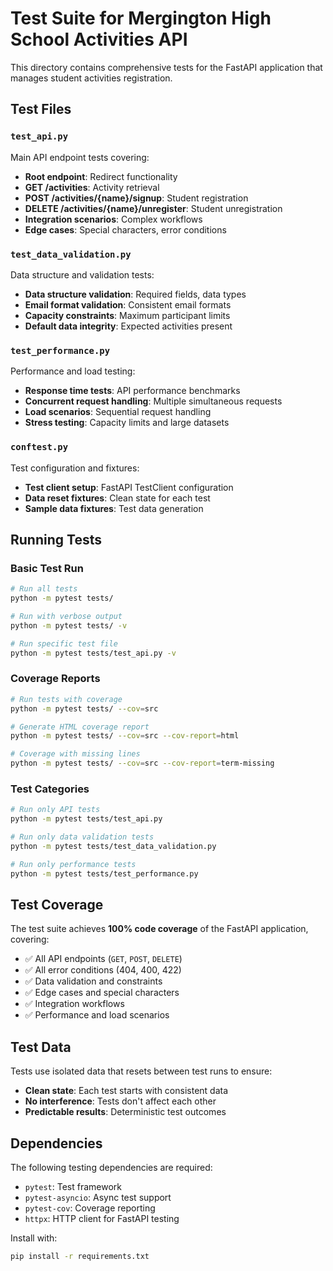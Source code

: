 # Test Suite for Mergington High School Activities API

This directory contains comprehensive tests for the FastAPI application that manages student activities registration.

## Test Files

### `test_api.py`
Main API endpoint tests covering:
- **Root endpoint**: Redirect functionality
- **GET /activities**: Activity retrieval
- **POST /activities/{name}/signup**: Student registration
- **DELETE /activities/{name}/unregister**: Student unregistration
- **Integration scenarios**: Complex workflows
- **Edge cases**: Special characters, error conditions

### `test_data_validation.py`
Data structure and validation tests:
- **Data structure validation**: Required fields, data types
- **Email format validation**: Consistent email formats
- **Capacity constraints**: Maximum participant limits
- **Default data integrity**: Expected activities present

### `test_performance.py`
Performance and load testing:
- **Response time tests**: API performance benchmarks
- **Concurrent request handling**: Multiple simultaneous requests
- **Load scenarios**: Sequential request handling
- **Stress testing**: Capacity limits and large datasets

### `conftest.py`
Test configuration and fixtures:
- **Test client setup**: FastAPI TestClient configuration
- **Data reset fixtures**: Clean state for each test
- **Sample data fixtures**: Test data generation

## Running Tests

### Basic Test Run
```bash
# Run all tests
python -m pytest tests/

# Run with verbose output
python -m pytest tests/ -v

# Run specific test file
python -m pytest tests/test_api.py -v
```

### Coverage Reports
```bash
# Run tests with coverage
python -m pytest tests/ --cov=src

# Generate HTML coverage report
python -m pytest tests/ --cov=src --cov-report=html

# Coverage with missing lines
python -m pytest tests/ --cov=src --cov-report=term-missing
```

### Test Categories
```bash
# Run only API tests
python -m pytest tests/test_api.py

# Run only data validation tests
python -m pytest tests/test_data_validation.py

# Run only performance tests
python -m pytest tests/test_performance.py
```

## Test Coverage

The test suite achieves **100% code coverage** of the FastAPI application, covering:

- ✅ All API endpoints (`GET`, `POST`, `DELETE`)
- ✅ All error conditions (404, 400, 422)
- ✅ Data validation and constraints
- ✅ Edge cases and special characters
- ✅ Integration workflows
- ✅ Performance and load scenarios

## Test Data

Tests use isolated data that resets between test runs to ensure:
- **Clean state**: Each test starts with consistent data
- **No interference**: Tests don't affect each other
- **Predictable results**: Deterministic test outcomes

## Dependencies

The following testing dependencies are required:
- `pytest`: Test framework
- `pytest-asyncio`: Async test support
- `pytest-cov`: Coverage reporting
- `httpx`: HTTP client for FastAPI testing

Install with:
```bash
pip install -r requirements.txt
```